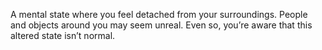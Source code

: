A mental state where you feel detached from your surroundings. People and objects around you may seem unreal. Even so, you’re aware that this altered state isn’t normal.
